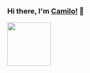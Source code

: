 ### Hi there, I'm [Camilo!](https://camilogutierrez.github.io) 👋

<a href="https://www.linkedin.com/in/cagutierrezra/">
  <img align="left"  width="100px" src="https://img.shields.io/badge/LinkedIn-0077B5?style=for-the-badge&logo=linkedin&logoColor=white" />
</a>

